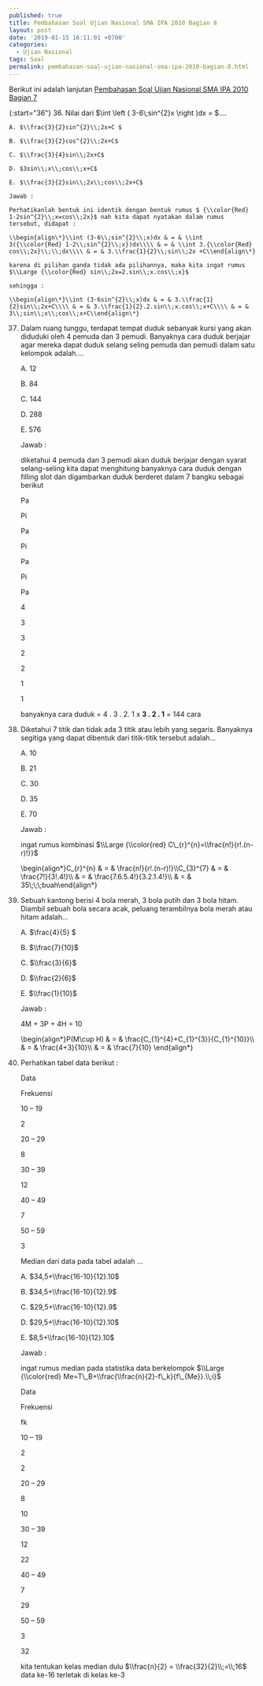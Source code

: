 ```yaml
---
published: true
title: Pembahasan Soal Ujian Nasional SMA IPA 2010 Bagian 8
layout: post
date: '2019-01-15 16:11:01 +0700'
categories:
  - Ujian Nasional
tags: Soal
permalink: pembahasan-soal-ujian-nasional-sma-ipa-2010-bagian-8.html
---
```

Berikut ini adalah lanjutan [Pembahasan Soal Ujian Nasional SMA IPA 2010 Bagian 7]({{site.baseurl}}/pembahasan-soal-ujian-nasional-sma-ipa-2010-bagian-7.html)

{:start="36"}
36. Nilai dari $\\int \\left ( 3-6\\;sin^{2}x \\right )dx = $….
    
    A. $\\frac{3}{2}sin^{2}\\;2x+C $
    
    B. $\\frac{3}{2}cos^{2}\\;2x+C$
    
    C. $\\frac{3}{4}sin\\;2x+C$
    
    D. $3sin\\;x\\;cos\\;x+C$
    
    E. $\\frac{3}{2}sin\\;2x\\;cos\\;2x+C$
    
    Jawab :
    
    Perhatikanlah bentuk ini identik dengan bentuk rumus $ {\\color{Red} 1-2sin^{2}\\;x=cos\\;2x}$ nah kita dapat nyatakan dalam rumus tersebut, didapat :
    
    \\begin{align\*}\\int (3-6\\;sin^{2}\\;x)dx & = & \\int 3({\\color{Red} 1-2\\;sin^{2}\\;x})dx\\\\ & = & \\int 3.{\\color{Red} cos\\;2x}\\;\\;dx\\\\ & = & 3.\\frac{1}{2}\\;sin\\;2x +C\\end{align\*}
    
    karena di pilihan ganda tidak ada pilihannya, maka kita ingat rumus $\\Large {\\color{Red} sin\\;2x=2.sin\\;x.cos\\;x}$
    
    sehingga :
    
    \\begin{align\*}\\int (3-6sin^{2}\\;x)dx & = & 3.\\frac{1}{2}sin\\;2x+C\\\\ & = & 3.\\frac{1}{2}.2.sin\\;x.cos\\;x+C\\\\ & = & 3\\;sin\\;x\\;cos\\;x+C\\end{align\*}
    
37. Dalam ruang tunggu, terdapat tempat duduk sebanyak kursi yang akan diduduki oleh 4 pemuda dan 3 pemudi. Banyaknya cara duduk berjajar agar mereka dapat duduk selang seling pemuda dan pemudi dalam satu kelompok adalah….
    
    A. 12
    
    B. 84
    
    C. 144
    
    D. 288
    
    E. 576
    
    Jawab :
    
    diketahui 4 pemuda dan 3 pemudi akan duduk berjajar dengan syarat selang-seling kita dapat menghitung banyaknya cara duduk dengan filling slot dan digambarkan duduk berderet dalam 7 bangku sebagai berikut
    
    Pa
    
    Pi
    
    Pa
    
    Pi
    
    Pa
    
    Pi
    
    Pa
    
    4
    
    3
    
    3
    
    2
    
    2
    
    1
    
    1
    
    banyaknya cara duduk = 4 . 3 . 2. 1 x **3 . 2 . 1** = 144 cara
    
38. Diketahui 7 titik dan tidak ada 3 titik atau lebih yang segaris. Banyaknya segitiga yang dapat dibentuk dari titik-titik tersebut adalah…
    
    A. 10
    
    B. 21
    
    C. 30
    
    D. 35
    
    E. 70
    
    Jawab :
    
    ingat rumus kombinasi $\\Large {\\color{red} C\_{r}^{n}=\\frac{n!}{r!.(n-r)!}}$
    
    \\begin{align\*}C\_{r}^{n} & = & \\frac{n!}{r!.(n-r)!}\\\\C\_{3}^{7} & = & \\frac{7!}{3!.4!}\\\\ & = & \\frac{7.6.5.4!}{3.2.1.4!}\\\\ & = & 35\\;\\;\\;buah\\end{align\*}
    
39. Sebuah kantong berisi 4 bola merah, 3 bola putih dan 3 bola hitam. Diambil sebuah bola secara acak, peluang terambilnya bola merah atau hitam adalah…
    
    A. $\\frac{4}{5} $
    
    B. $\\frac{7}{10}$
    
    C. $\\frac{3}{6}$
    
    D. $\\frac{2}{6}$
    
    E. $\\frac{1}{10}$
    
    Jawab :
    
    4M + 3P + 4H = 10
    
    \\begin{align\*}P(M\\cup H) & = & \\frac{C\_{1}^{4}+C\_{1}^{3}}{C\_{1}^{10}}\\\\ & = & \\frac{4+3}{10}\\\\ & = & \\frac{7}{10} \\end{align\*}
    
40. Perhatikan tabel data berikut :
    
    Data
    
    Frekuensi
    
    10 – 19
    
    2
    
    20 – 29
    
    8
    
    30 – 39
    
    12
    
    40 – 49
    
    7
    
    50 – 59
    
    3
    
    Median dari data pada tabel adalah …
    
    A. $34,5+\\frac{16-10}{12}.10$
    
    B. $34,5+\\frac{16-10}{12}.9$
    
    C. $29,5+\\frac{16-10}{12}.9$
    
    D. $29,5+\\frac{16-10}{12}.10$
    
    E. $8,5+\\frac{16-10}{12}.10$
    
    Jawab :
    
    ingat rumus median pada statistika data berkelompok $\\Large {\\color{red} Me=T\_B+\\frac{\\frac{n}{2}-f\_k}{f\_{Me}}.\\;i}$
    
    Data
    
    Frekuensi
    
    fk
    
    10 – 19
    
    2
    
    2
    
    20 – 29
    
    8
    
    10
    
    30 – 39
    
    12
    
    22
    
    40 – 49
    
    7
    
    29
    
    50 – 59
    
    3
    
    32
    
    kita tentukan kelas median dulu $\\frac{n}{2} = \\frac{32}{2}\\;=\\;16$ data ke-16 terletak di kelas ke-3

